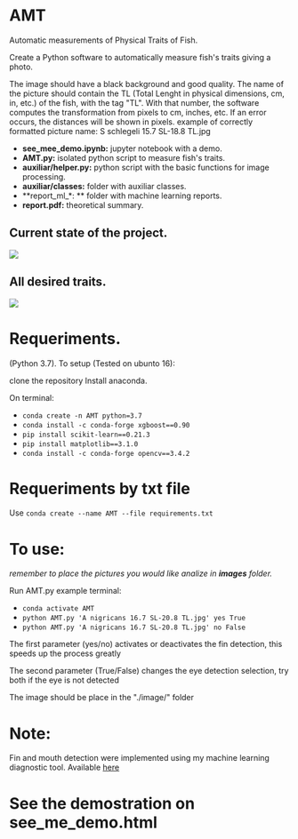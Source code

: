 # AMT
Automatic measurements of Physical Traits of Fish.

Create a Python software to automatically measure fish's traits giving a photo.

The image should have a black background and good quality.
The name of the picture should contain the TL (Total Lenght in physical dimensions, cm, in, etc.) of the fish, with the tag "TL". With that number, the software computes the transformation from pixels to cm, inches, etc. If an error occurs, the distances will be shown in pixels. example of correctly formatted picture name: S schlegeli 15.7 SL-18.8 TL.jpg



+ **see_mee_demo.ipynb:** jupyter notebook with a demo.
+ **AMT.py:** isolated python script to measure fish's traits.
+ **auxiliar/helper.py:** python script with the basic functions for image processing.
+ **auxiliar/classes:** folder with auxiliar classes.
+ **report_ml_*: ** folder with machine learning reports.
+ **report.pdf:** theoretical summary.



## Current state of the project.
<img src="http://garisplace.com/img/fish_example.png" />

## All desired traits.
<img src="http://garisplace.com/img/fish_traits.jpeg" />


# Requeriments. 
(Python 3.7). To setup (Tested on ubunto 16):


clone the repository
Install anaconda.

On terminal:

+ `conda create -n AMT python=3.7`
+ `conda install -c conda-forge xgboost==0.90`
+ `pip install scikit-learn==0.21.3`
+ `pip install matplotlib==3.1.0`
+ `conda install -c conda-forge opencv==3.4.2`


# Requeriments by txt file
Use `conda create --name AMT --file requirements.txt`

# To use:
<i>remember to place the pictures you would like analize in <b>images</b> folder.</i>

Run AMT.py example terminal: 
+ `conda activate AMT`
+ `python AMT.py 'A nigricans 16.7 SL-20.8 TL.jpg' yes True`
+ `python AMT.py 'A nigricans 16.7 SL-20.8 TL.jpg' no False`

The first parameter  (yes/no) activates or deactivates the fin detection, this speeds up the process greatly

The second parameter (True/False) changes the eye detection selection, try both if the eye is not detected

The image should be
place in the "./image/" folder

# Note:
Fin and mouth detection were implemented using my machine learning diagnostic tool. Available  [here](https://github.com/gariciodaro/MLDiagnosisTool)



# See the demostration on see_me_demo.html

